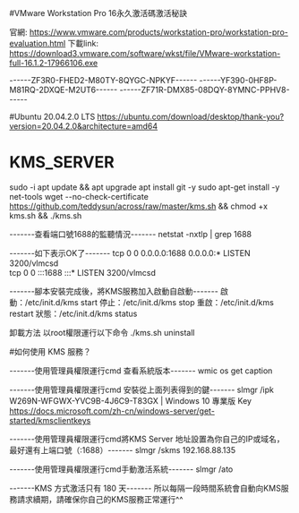 
#VMware Workstation Pro 16永久激活碼激活秘訣

官網: https://www.vmware.com/products/workstation-pro/workstation-pro-evaluation.html
下載link: https://download3.vmware.com/software/wkst/file/VMware-workstation-full-16.1.2-17966106.exe

------ZF3R0-FHED2-M80TY-8QYGC-NPKYF------
------YF390-0HF8P-M81RQ-2DXQE-M2UT6------
------ZF71R-DMX85-08DQY-8YMNC-PPHV8------

#Ubuntu 20.04.2.0 LTS
https://ubuntu.com/download/desktop/thank-you?version=20.04.2.0&architecture=amd64

# KMS_SERVER
sudo -i
apt update && apt upgrade
apt install git -y
sudo apt-get install -y net-tools
wget --no-check-certificate https://github.com/teddysun/across/raw/master/kms.sh && chmod +x kms.sh && ./kms.sh

-------查看端口號1688的監聽情況-------
netstat -nxtlp | grep 1688

-------如下表示OK了-------
tcp        0      0 0.0.0.0:1688                0.0.0.0:*                   LISTEN      3200/vlmcsd         
tcp        0      0 :::1688                     :::*                        LISTEN      3200/vlmcsd

-------腳本安裝完成後，將KMS服務加入啟動自啟動-------
啟動：/etc/init.d/kms start
停止：/etc/init.d/kms stop
重啟：/etc/init.d/kms restart
狀態：/etc/init.d/kms status

卸載方法  以root權限運行以下命令
./kms.sh uninstall

#如何使用 KMS 服務？

-------使用管理員權限運行cmd 查看系統版本-------
wmic os get caption

-------使用管理員權限運行cmd 安裝從上面列表得到的鍵-------
slmgr /ipk W269N-WFGWX-YVC9B-4J6C9-T83GX   | Windows 10 專業版 Key
https://docs.microsoft.com/zh-cn/windows-server/get-started/kmsclientkeys

-------使用管理員權限運行cmd將KMS Server 地址設置為你自己的IP或域名，最好還有上端口號（:1688）-------
slmgr /skms 192.168.88.135

-------使用管理員權限運行cmd手動激活系統-------
slmgr /ato

-------KMS 方式激活只有 180 天-------
所以每隔一段時間系統會自動向KMS服務請求續期，請確保你自己的KMS服務正常運行^^


